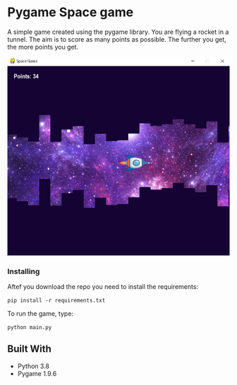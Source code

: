 # Pygame Space game

A simple game created using the pygame library. You are flying a rocket in a tunnel. The aim is to score as many points as possible. The further you get, the more points you get.

![Game screenshot](media/readme.png)

### Installing

Aftef you download the repo you need to install the requirements:

```
pip install -r requirements.txt
```

To run the game, type:

```
python main.py
```

## Built With

* Python 3.8
* Pygame 1.9.6
